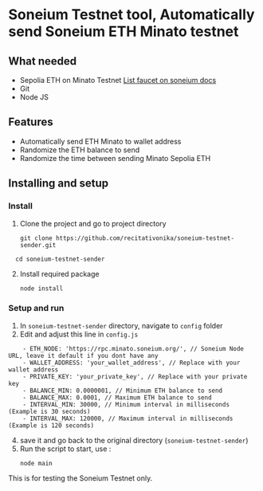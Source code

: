 # Soneium Testnet tool, Automatically send Soneium ETH Minato testnet 

## What needed
- Sepolia ETH on Minato Testnet [List faucet on soneium docs](https://docs.soneium.org/docs/builders/tools/faucets)
- Git
- Node JS

## Features

- Automatically send ETH Minato to wallet address
- Randomize the ETH balance to send
- Randomize the time between sending Minato Sepolia ETH


## Installing and setup

### Install
1. Clone the project and go to project directory
   ```
   git clone https://github.com/recitativonika/soneium-testnet-sender.git
 ```
   cd soneium-testnet-sender
   ```
2. Install required package
   ```
   node install
   ```
### Setup and run

1. In `soneium-testnet-sender` directory, navigate to `config` folder
2. Edit and adjust this line in `config.js` 
```
	- ETH_NODE: 'https://rpc.minato.soneium.org/', // Soneium Node URL, leave it default if you dont have any
	- WALLET_ADDRESS: 'your_wallet_address', // Replace with your wallet address
	- PRIVATE_KEY: 'your_private_key', // Replace with your private key
	- BALANCE_MIN: 0.0000001, // Minimum ETH balance to send
	- BALANCE_MAX: 0.0001, // Maximum ETH balance to send
	- INTERVAL_MIN: 30000, // Minimum interval in milliseconds (Example is 30 seconds)
	- INTERVAL_MAX: 120000, // Maximum interval in milliseconds (Example is 120 seconds)
```
4. save it and go back to the original directory (`soneium-testnet-sender`)
5. Run the script to start, use :
    ```
    node main
    ```

This is for testing the Soneium Testnet only.

